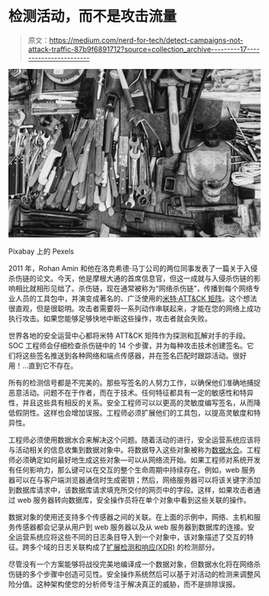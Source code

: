 # 检测活动，而不是攻击流量

> 原文：<https://medium.com/nerd-for-tech/detect-campaigns-not-attack-traffic-87b9f6891712?source=collection_archive---------17----------------------->

![](img/87c2ff946b3c1834e7f73fba0ecee148.png)

Pixabay 上的 Pexels

2011 年，Rohan Amin 和他在洛克希德·马丁公司的两位同事发表了一篇关于入侵杀伤链的论文。今天，他是摩根大通的首席信息官，但这一成就与入侵杀伤链的影响相比就相形见绌了。杀伤链，现在通常被称为“网络杀伤链”，传播到每个网络专业人员的工具包中，并演变成著名的、广泛使用的[米特·ATT&CK 矩阵](https://attack.mitre.org/)。这个想法很直观，但是很聪明。攻击者需要将一系列动作串联起来，才能在您的网络上成功执行攻击。如果您能够足够快地中断这些操作，攻击者就会失败。

世界各地的安全运营中心都将米特 ATT&CK 矩阵作为探测和瓦解对手的手段。SOC 工程师会仔细检查杀伤链中的 14 个步骤，并为每种攻击技术创建签名。它们将这些签名推送到各种网络和端点传感器，并在签名匹配时跟踪活动。很好用！…直到它不存在。

所有的检测信号都是不完美的。那些写签名的人努力工作，以确保他们准确地捕捉恶意活动。问题不在于作者，而在于技术。任何特征都具有一定的敏感性和特异性，并且这些具有相反的关系。安全工程师可以以更高的灵敏度编写签名，从而降低假阴性。这样也会增加误报。工程师必须扩展他们的工具包，以提高灵敏度和特异性。

工程师必须使用数据水合来解决这个问题。随着活动的进行，安全运营系统应该将与活动相关的信息收集到数据对象中。将数据导入这些对象被称为[数据水合](https://www.snaplogic.com/glossary/data-hydration)。工程师必须确定如何最好地生成这些对象—可以从网络流开始。如果工程师对系统开发有任何影响力，那么键可以在交互的整个生命周期中持续存在。例如，web 服务器可以在与客户端浏览器通信时生成密钥；然后，网络服务器可以将该关键字添加到数据库请求中，该数据库请求填充所交付的网页中的字段。这样，如果攻击者通过 web 服务器转向数据库，安全操作员将在单个对象中看到这些关联的操作。

数据对象的使用还支持多个传感器之间的关联。在上面的示例中，网络、主机和服务传感器都会记录从用户到 web 服务器以及从 web 服务器到数据库的连接。安全运营系统应将这些不同的日志条目导入到一个对象中，该对象描述了交互的特征。跨多个域的日志关联构成了[扩展检测和响应(XDR)](https://www.darkreading.com/edge/theedge/xdr-101-whats-the-big-deal-about-extended-detection-and-response-/b/d-id/1339734) 的检测部分。

尽管没有一个方案能够将战役完美地编译成一个数据对象，但数据水化将在网络杀伤链的多个步骤中创造可见性。安全操作系统然后可以基于对活动的检测来调整风险分值。这种架构使您的分析师专注于解决真正的威胁，而不是排除误报。